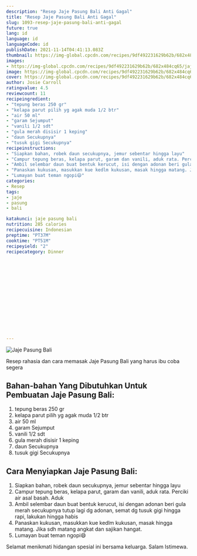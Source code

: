 ```yaml
---
description: "Resep Jaje Pasung Bali Anti Gagal"
title: "Resep Jaje Pasung Bali Anti Gagal"
slug: 1093-resep-jaje-pasung-bali-anti-gagal
future: true
lang: id
language: id
languageCode: id
publishDate: 2021-11-14T04:41:13.083Z 
thumbnail: https://img-global.cpcdn.com/recipes/9df492231629b62b/682x484cq65/jaje-pasung-bali-foto-resep-utama.png
images:
- https://img-global.cpcdn.com/recipes/9df492231629b62b/682x484cq65/jaje-pasung-bali-foto-resep-utama.png
image: https://img-global.cpcdn.com/recipes/9df492231629b62b/682x484cq65/jaje-pasung-bali-foto-resep-utama.png
cover: https://img-global.cpcdn.com/recipes/9df492231629b62b/682x484cq65/jaje-pasung-bali-foto-resep-utama.png
author: Josie Carroll
ratingvalue: 4.5
reviewcount: 11
recipeingredient:
- "tepung beras 250 gr"
- "kelapa parut pilih yg agak muda 1/2 btr"
- "air 50 ml"
- "garam Sejumput"
- "vanili 1/2 sdt"
- "gula merah disisir 1 keping"
- "daun Secukupnya"
- "tusuk gigi Secukupnya"
recipeinstructions:
- "Siapkan bahan, robek daun secukupnya, jemur sebentar hingga layu"
- "Campur tepung beras, kelapa parut, garam dan vanili, aduk rata. Perciki air asal basah. Aduk"
- "Ambil selembar daun buat bentuk kerucut, isi dengan adonan beri gula merah secukupnya tutup lagi dg adonan, semat dg tusuk gigi hingga rapi, lakukan hingga habis"
- "Panaskan kukusan, masukkan kue kedlm kukusan, masak hingga matang. Jika sdh matang angkat dan sajikan hangat."
- "Lumayan buat teman ngopi😄"
categories:
- Resep
tags:
- jaje
- pasung
- bali

katakunci: jaje pasung bali 
nutrition: 285 calories
recipecuisine: Indonesian
preptime: "PT37M"
cooktime: "PT51M"
recipeyield: "2"
recipecategory: Dinner


     
    
    
    
    
    
    
    
    
    
    
      
    
---
```



![Jaje Pasung Bali](https://img-global.cpcdn.com/recipes/9df492231629b62b/682x484cq65/jaje-pasung-bali-foto-resep-utama.png)

Resep rahasia dan cara memasak  Jaje Pasung Bali yang harus ibu coba segera

<!--inarticleads1-->

## Bahan-bahan Yang Dibutuhkan Untuk Pembuatan Jaje Pasung Bali:

1. tepung beras 250 gr
1. kelapa parut pilih yg agak muda 1/2 btr
1. air 50 ml
1. garam Sejumput
1. vanili 1/2 sdt
1. gula merah disisir 1 keping
1. daun Secukupnya
1. tusuk gigi Secukupnya



<!--inarticleads2-->

## Cara Menyiapkan Jaje Pasung Bali:

1. Siapkan bahan, robek daun secukupnya, jemur sebentar hingga layu
1. Campur tepung beras, kelapa parut, garam dan vanili, aduk rata. Perciki air asal basah. Aduk
1. Ambil selembar daun buat bentuk kerucut, isi dengan adonan beri gula merah secukupnya tutup lagi dg adonan, semat dg tusuk gigi hingga rapi, lakukan hingga habis
1. Panaskan kukusan, masukkan kue kedlm kukusan, masak hingga matang. Jika sdh matang angkat dan sajikan hangat.
1. Lumayan buat teman ngopi😄




Selamat menikmati hidangan spesial ini bersama keluarga. Salam Istimewa.

